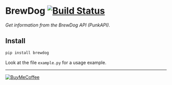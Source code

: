# BrewDog [![Build Status](https://travis-ci.com/ludeeus/brewdog.svg?branch=master)](https://travis-ci.com/ludeeus/brewdog)

_Get information from the BrewDog API (PunkAPI)._

## Install

```bash
pip install brewdog
```

Look at the file `example.py` for a usage example.

***

[![BuyMeCoffee](https://camo.githubusercontent.com/cd005dca0ef55d7725912ec03a936d3a7c8de5b5/68747470733a2f2f696d672e736869656c64732e696f2f62616467652f6275792532306d6525323061253230636f666665652d646f6e6174652d79656c6c6f772e737667)](https://www.buymeacoffee.com/ludeeus)